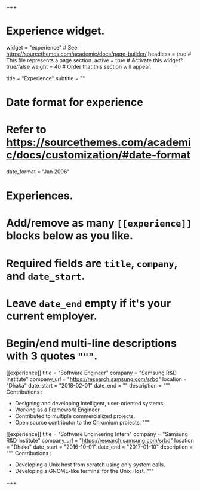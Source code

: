+++
# Experience widget.
widget = "experience"  # See https://sourcethemes.com/academic/docs/page-builder/
headless = true  # This file represents a page section.
active = true  # Activate this widget? true/false
weight = 40  # Order that this section will appear.

title = "Experience"
subtitle = ""

# Date format for experience
#   Refer to https://sourcethemes.com/academic/docs/customization/#date-format
date_format = "Jan 2006"

# Experiences.
#   Add/remove as many `[[experience]]` blocks below as you like.
#   Required fields are `title`, `company`, and `date_start`.
#   Leave `date_end` empty if it's your current employer.
#   Begin/end multi-line descriptions with 3 quotes `"""`.
[[experience]]
  title = "Software Engineer"
  company = "Samsung R&D Institute"
  company_url = "https://research.samsung.com/srbd"
  location = "Dhaka"
  date_start = "2018-02-01"
  date_end = ""
  description = """
  Contributions :
  
  * Designing and developing Intelligent, user-oriented systems.
  * Working as a Framework Engineer.
  * Contributed to multiple commercialized projects.
  * Open source contributor to the Chromium projects.
  """

[[experience]]
  title = "Software Engineering Intern"
  company = "Samsung R&D Institute"
  company_url = "https://research.samsung.com/srbd"
  location = "Dhaka"
  date_start = "2016-10-01"
  date_end = "2017-01-10"
  description = """
  Contributions :

  * Developing a Unix host from scratch using only system calls.
  * Developing a GNOME-like terminal for the Unix Host.
  """

+++
